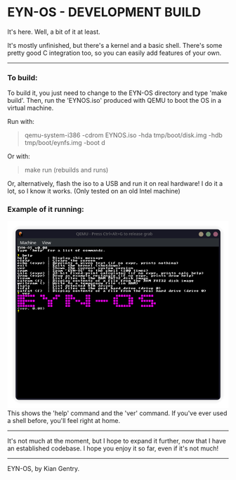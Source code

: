 # EYN-OS - DEVELOPMENT BUILD

It's here. Well, a bit of it at least.

It's mostly unfinished, but there's a kernel and a basic shell. There's some pretty good C integration too, so you can easily add features of your own.

---

### To build:

To build it, you just need to change to the EYN-OS directory and type 'make build'. Then, run the 'EYNOS.iso' produced with QEMU to boot the OS in a virtual machine.

Run with:
>qemu-system-i386 -cdrom EYNOS.iso -hda tmp/boot/disk.img -hdb tmp/boot/eynfs.img -boot d

Or with:
>make run (rebuilds and runs)

Or, alternatively, flash the iso to a USB and run it on real hardware! I do it a lot, so I know it works. (Only tested on an old Intel machine)

### Example of it running:

![couple commands](image.png)
This shows the 'help' command and the 'ver' command. If you've ever used a shell before, you'll feel right at home.

---

It's not much at the moment, but I hope to expand it further, now that I have an established codebase.
I hope you enjoy it so far, even if it's not much!

---

EYN-OS, by Kian Gentry.
